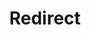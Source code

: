 ﻿---
layout: src/layouts/Redirect.astro
title: Redirect
redirect: https://octopus.com/docs/octopus-rest-api/cli/octopus-runbook-run
pubDate:  2023-01-01
navSearch: false
navSitemap: false
navMenu: false
---
